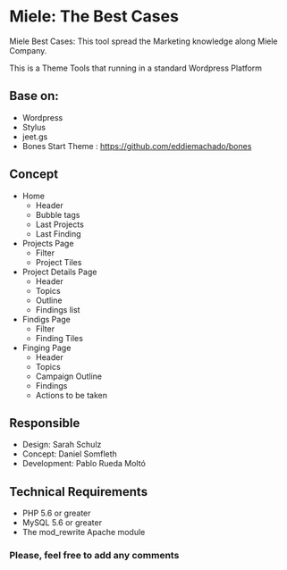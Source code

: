 # Miele: The Best Cases

Miele Best Cases: This tool spread the Marketing knowledge along Miele Company. 

This is a Theme Tools that running in a standard Wordpress Platform

## Base on:

  - Wordpress
  - Stylus
  - jeet.gs
  - Bones Start Theme : https://github.com/eddiemachado/bones

## Concept

  - Home
    * Header
    * Bubble tags
    * Last Projects
    * Last Finding
  - Projects Page
    - Filter
    - Project Tiles
  - Project Details Page
    * Header
    * Topics
    * Outline
    * Findings list
  - Findigs Page
    - Filter
    - Finding Tiles
  - Finging Page
    - Header
    - Topics
    - Campaign Outline
    - Findings
    - Actions to be taken

## Responsible

  - Design: Sarah Schulz
  - Concept: Daniel Somfleth
  - Development: Pablo Rueda Moltó

## Technical Requirements

  - PHP 5.6 or greater
  - MySQL 5.6 or greater
  - The mod_rewrite Apache module

### Please, feel free to add any comments